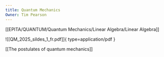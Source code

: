 ```yaml
---
title: Quantum Mechanics
Owner: Tim Pearson
---
```

[[EPITA/QUANTUM/Quantum Mechanics/Linear Algebra/Linear Algebra]]

![[QM_2025_sildes_1_fr.pdf]]{ type=application/pdf }

[[The postulates of quantum mechanics]]

